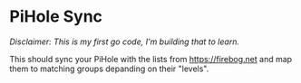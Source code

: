 # PiHole Sync

*Disclaimer: This is my first go code, I'm building that to learn.*

This should sync your PiHole with the lists from https://firebog.net and map them to matching groups depanding on their "levels".